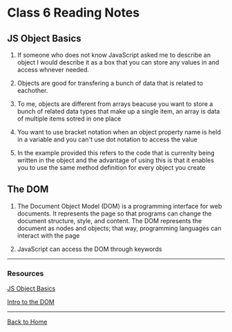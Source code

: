 # Class 6 Reading Notes

## JS Object Basics

1. If someone who does not know JavaScript asked me to describe an object I would describe it as a box that you can store any values in and access whnever needed.

2. Objects are good for transfering a bunch of data that is related to eachother.

3. To me, objects are different from arrays beacuse you want to store a bunch of related data types that make up a single item, an array is data of multiple items sotred in one place

4. You want to use bracket notation when an object property name is held in a variable and you can't use dot notation to access the value

5. In the example provided this refers to the code that is currenlty being written in the object and the advantage of using this is that it enables you to use the same method definition for every object you create

## The DOM

1. The Document Object Model (DOM) is a programming interface for web documents. It represents the page so that programs can change the document structure, style, and content. The DOM represents the document as nodes and objects; that way, programming languages can interact with the page

2. JavaScript can access the DOM through keywords

---

### Resources

[JS Object Basics](https://developer.mozilla.org/en-US/docs/Learn/JavaScript/Objects/Basics#what_is_this)

[Intro to the DOM](https://developer.mozilla.org/en-US/docs/Web/API/Document_Object_Model/Introduction)

---

[Back to Home](../README.md)

